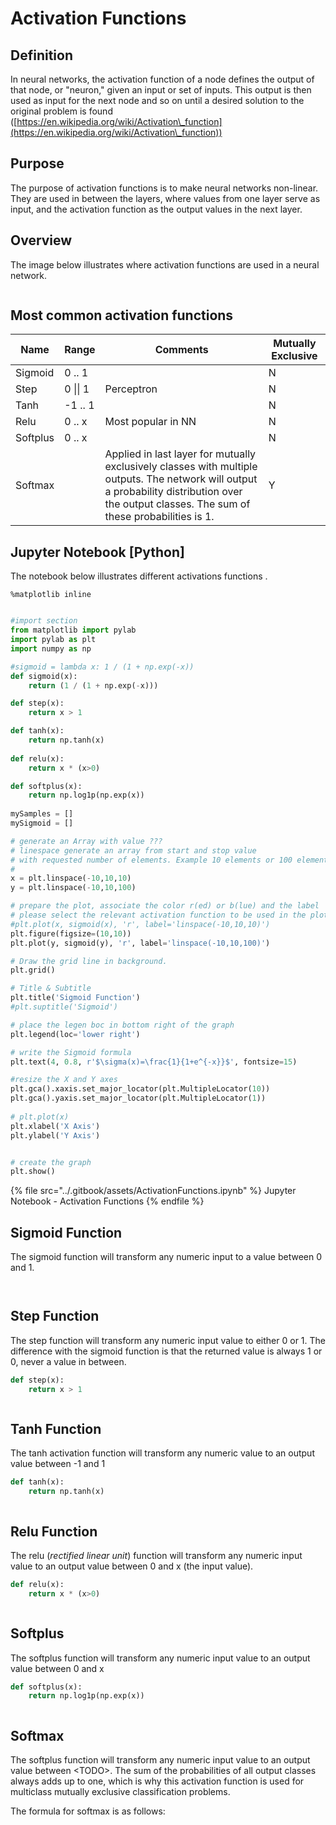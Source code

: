 # Activation Functions

## Definition

In neural networks, the activation function of a node defines the output of that node, or "neuron," given an input or set of inputs. This output is then used as input for the next node and so on until a desired solution to the original problem is found ([https://en.wikipedia.org/wiki/Activation\_function](https://en.wikipedia.org/wiki/Activation\_function))

## Purpose

The purpose of activation functions is to make neural networks non-linear. They are used in between the layers, where values from one layer serve as input, and the activation function as the output values in the next layer.

## Overview

The image below illustrates where activation functions are used in a neural network.&#x20;

```![](<../.gitbook/assets/image (8).png>)
```
## Most common activation functions

| Name     | Range    | Comments                                                                                                                                                                                       | Mutually Exclusive  |
| -------- | -------- | ---------------------------------------------------------------------------------------------------------------------------------------------------------------------------------------------- | ------------------- |
| Sigmoid  | 0 .. 1   |                                                                                                                                                                                                | N                   |
| Step     | 0 \|\| 1 | Perceptron                                                                                                                                                                                     | N                   |
| Tanh     | -1 .. 1  |                                                                                                                                                                                                | N                   |
| Relu     | 0 .. x   | Most popular in NN                                                                                                                                                                             | N                   |
| Softplus | 0 .. x   |                                                                                                                                                                                                | N                   |
| Softmax  |          | Applied in last layer for mutually exclusively classes with multiple outputs. The network will output a probability distribution over the output classes. The sum of these probabilities is 1. | Y                   |

## Jupyter Notebook \[Python]

The notebook below illustrates different activations functions .

```
%matplotlib inline
```

```python

#import section
from matplotlib import pylab
import pylab as plt
import numpy as np

#sigmoid = lambda x: 1 / (1 + np.exp(-x))
def sigmoid(x):
    return (1 / (1 + np.exp(-x)))

def step(x):
    return x > 1

def tanh(x):
    return np.tanh(x)
    
def relu(x):
    return x * (x>0)

def softplus(x):
    return np.log1p(np.exp(x))
    
mySamples = []
mySigmoid = []

# generate an Array with value ???
# linespace generate an array from start and stop value
# with requested number of elements. Example 10 elements or 100 elements.
# 
x = plt.linspace(-10,10,10)
y = plt.linspace(-10,10,100)

# prepare the plot, associate the color r(ed) or b(lue) and the label 
# please select the relevant activation function to be used in the plot method.
#plt.plot(x, sigmoid(x), 'r', label='linspace(-10,10,10)')
plt.figure(figsize=(10,10))
plt.plot(y, sigmoid(y), 'r', label='linspace(-10,10,100)')

# Draw the grid line in background.
plt.grid()

# Title & Subtitle
plt.title('Sigmoid Function')
#plt.suptitle('Sigmoid')

# place the legen boc in bottom right of the graph
plt.legend(loc='lower right')

# write the Sigmoid formula
plt.text(4, 0.8, r'$\sigma(x)=\frac{1}{1+e^{-x}}$', fontsize=15)

#resize the X and Y axes
plt.gca().xaxis.set_major_locator(plt.MultipleLocator(10))
plt.gca().yaxis.set_major_locator(plt.MultipleLocator(1))
 
# plt.plot(x)
plt.xlabel('X Axis')
plt.ylabel('Y Axis')


# create the graph
plt.show()
```

{% file src="../.gitbook/assets/ActivationFunctions.ipynb" %}
Jupyter Notebook - Activation Functions
{% endfile %}

## Sigmoid Function

The sigmoid function will transform any numeric input to a value between 0 and 1.&#x20;

```python
```

```![Sigmoid](<../.gitbook/assets/image (4).png>)
```
## Step Function

The step function will transform any numeric input value to either 0 or 1. The difference with the sigmoid function is that the returned value is always 1 or 0, never a value in between.

```python
def step(x):
    return x > 1
```

```![Step Function](<../.gitbook/assets/image (29).png>)
```
## Tanh Function

The tanh activation function will transform any numeric value to an output value between -1 and 1

```python
def tanh(x):
    return np.tanh(x)
```

```![Tanh function](<../.gitbook/assets/image (15).png>)
```
## Relu Function

The relu (_rectified linear unit_) function will transform any numeric input value to an output value between 0 and x (the input value).

```python
def relu(x):
    return x * (x>0)
```

```![Relu function](<../.gitbook/assets/image (31).png>)
```
## Softplus

The softplus function will transform any numeric input value to an output value between 0 and x

```python
def softplus(x):
    return np.log1p(np.exp(x))
```

```![Softplus function](<../.gitbook/assets/image (7).png>)
```
## Softmax

The softplus function will transform any numeric input value to an output value between \<TODO>. The sum of the probabilities of all output classes always adds up to one, which is why this activation function is used for multiclass mutually exclusive classification problems.

The formula for softmax is as follows:

```![](<../.gitbook/assets/image (22).png>)
```